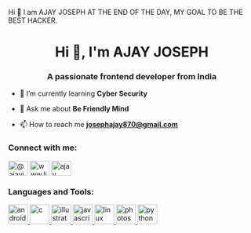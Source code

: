 
Hi 👋 I am AJAY JOSEPH
AT THE END OF THE DAY, MY GOAL TO BE THE BEST HACKER.


<h1 align="center">Hi 👋, I'm AJAY JOSEPH</h1>
<h3 align="center">A passionate frontend developer from India</h3>



- 🌱 I’m currently learning **Cyber Security**

- 💬 Ask me about **Be Friendly Mind**

- 📫 How to reach me **josephajay870@gmail.com**

<h3 align="left">Connect with me:</h3>
<p align="left">
<a href="https://twitter.com/@ajayjos57809477" target="blank"><img align="center" src="https://cdn.jsdelivr.net/npm/simple-icons@3.0.1/icons/twitter.svg" alt="@ajayjos57809477" height="30" width="40" /></a>
<a href="https://linkedin.com/in/www.linkedin.com/in/ajay-joseph-6459111ba" target="blank"><img align="center" src="https://cdn.jsdelivr.net/npm/simple-icons@3.0.1/icons/linkedin.svg" alt="www.linkedin.com/in/ajay-joseph-6459111ba" height="30" width="40" /></a>
<a href="https://fb.com/ajay unni" target="blank"><img align="center" src="https://cdn.jsdelivr.net/npm/simple-icons@3.0.1/icons/facebook.svg" alt="ajay unni" height="30" width="40" /></a>
</p>

<h3 align="left">Languages and Tools:</h3>
<p align="left"> <a href="https://developer.android.com" target="_blank"> <img src="https://devicons.github.io/devicon/devicon.git/icons/android/android-original-wordmark.svg" alt="android" width="40" height="40"/> </a> <a href="https://www.cprogramming.com/" target="_blank"> <img src="https://devicons.github.io/devicon/devicon.git/icons/c/c-original.svg" alt="c" width="40" height="40"/> </a> <a href="https://www.adobe.com/in/products/illustrator.html" target="_blank"> <img src="https://www.vectorlogo.zone/logos/adobe_illustrator/adobe_illustrator-icon.svg" alt="illustrator" width="40" height="40"/> </a> <a href="https://developer.mozilla.org/en-US/docs/Web/JavaScript" target="_blank"> <img src="https://devicons.github.io/devicon/devicon.git/icons/javascript/javascript-original.svg" alt="javascript" width="40" height="40"/> </a> <a href="https://www.linux.org/" target="_blank"> <img src="https://devicons.github.io/devicon/devicon.git/icons/linux/linux-original.svg" alt="linux" width="40" height="40"/> </a> <a href="https://www.photoshop.com/en" target="_blank"> <img src="https://devicons.github.io/devicon/devicon.git/icons/photoshop/photoshop-plain.svg" alt="photoshop" width="40" height="40"/> </a> <a href="https://www.python.org" target="_blank"> <img src="https://devicons.github.io/devicon/devicon.git/icons/python/python-original.svg" alt="python" width="40" height="40"/> </a> </p>

